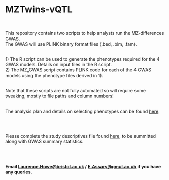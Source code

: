 # MZTwins-vQTL
<br>

This repository contains two scripts to help analysts run the MZ-differences GWAS.
<br>
The GWAS will use PLINK binary format files (.bed, .bim, .fam).

<br>
1) The R script can be used to generate the phenotypes required for the 4 GWAS models. Details on input files in the R script.
<br>
2) The MZ_GWAS script contains PLINK code for each of the 4 GWAS models using the phenotype files derived in 1).
<br>
<br>

Note that these scripts are not fully automated so will require some tweaking, mostly to file paths and column numbers!
<br>
<br>

The analysis plan and details on selecting phenotypes can be found [here](https://uob-my.sharepoint.com/:w:/g/personal/lh14833_bristol_ac_uk/ETjDr5gvZMBPpnV0WSAcTS8BatLUpd4jYM81vaq9l48-Qw).

<br>
<br>

Please complete the study descriptives file found [here](https://uob-my.sharepoint.com/:x:/g/personal/lh14833_bristol_ac_uk/EVmXGuMddR1Kh5H1TOzDZSoBerEDh7n54Cap4hy5a-paLg?e=8hwe1S), to be summitted along with GWAS summary statistics.

<br>
<br>

<b> Email Laurence.Howe@bristol.ac.uk / E.Assary@qmul.ac.uk if you have any queries. </b>
